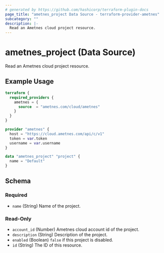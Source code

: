 ```yaml
---
# generated by https://github.com/hashicorp/terraform-plugin-docs
page_title: "ametnes_project Data Source - terraform-provider-ametnes"
subcategory: ""
description: |-
  Read an Ametnes cloud project resource.
---
```


# ametnes_project (Data Source)

Read an Ametnes cloud project resource.

## Example Usage

```terraform
terraform {
  required_providers {
    ametnes = {
      source  = "ametnes.com/cloud/ametnes"
    }
  }
}

provider "ametnes" {
  host = "https://cloud.ametnes.com/api/c/v1"
  token = var.token
  username = var.username
}

data "ametnes_project" "project" {
  name = "Default"
}
```

<!-- schema generated by tfplugindocs -->
## Schema

### Required

- `name` (String) Name of the project.

### Read-Only

- `account_id` (Number) Ametnes cloud account id of the project.
- `description` (String) Description of the project.
- `enabled` (Boolean) `false` if this project is disabled.
- `id` (String) The ID of this resource.


